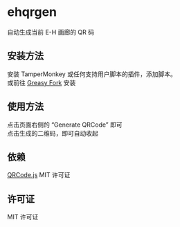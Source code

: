 # ehqrgen
自动生成当前 E-H 画廊的 QR 码

## 安装方法
安装 TamperMonkey 或任何支持用户脚本的插件，添加脚本。  
或前往 [Greasy Fork](https://greasyfork.org/zh-CN/scripts/368834-e-h-%E7%94%BB%E5%BB%8A%E4%BA%8C%E7%BB%B4%E7%A0%81%E7%94%9F%E6%88%90) 安装

## 使用方法
点击页面右侧的 “Generate QRCode” 即可  
点击生成的二维码，即可自动收起  

## 依赖
[QRCode.js](https://github.com/davidshimjs/qrcodejs) MIT 许可证

## 许可证
MIT 许可证

